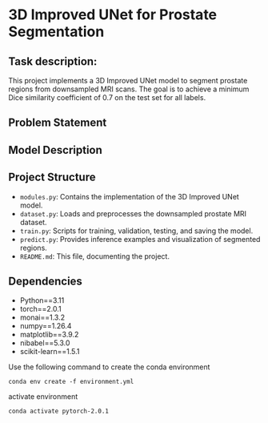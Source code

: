 
# 3D Improved UNet for Prostate Segmentation

## Task description:
This project implements a 3D Improved UNet model to segment prostate regions from downsampled MRI scans. 
The goal is to achieve a minimum Dice similarity coefficient of 0.7 on the test set for all labels.

## Problem Statement


## Model Description

## Project Structure
- `modules.py`: Contains the implementation of the 3D Improved UNet model.
- `dataset.py`: Loads and preprocesses the downsampled prostate MRI dataset.
- `train.py`: Scripts for training, validation, testing, and saving the model.
- `predict.py`: Provides inference examples and visualization of segmented regions.
- `README.md`: This file, documenting the project.

## Dependencies
- Python==3.11
- torch==2.0.1
- monai==1.3.2
- numpy==1.26.4
- matplotlib==3.9.2
- nibabel==5.3.0
- scikit-learn==1.5.1

Use the following command to create the conda environment
```
conda env create -f environment.yml
```
activate environment
```
conda activate pytorch-2.0.1
```
